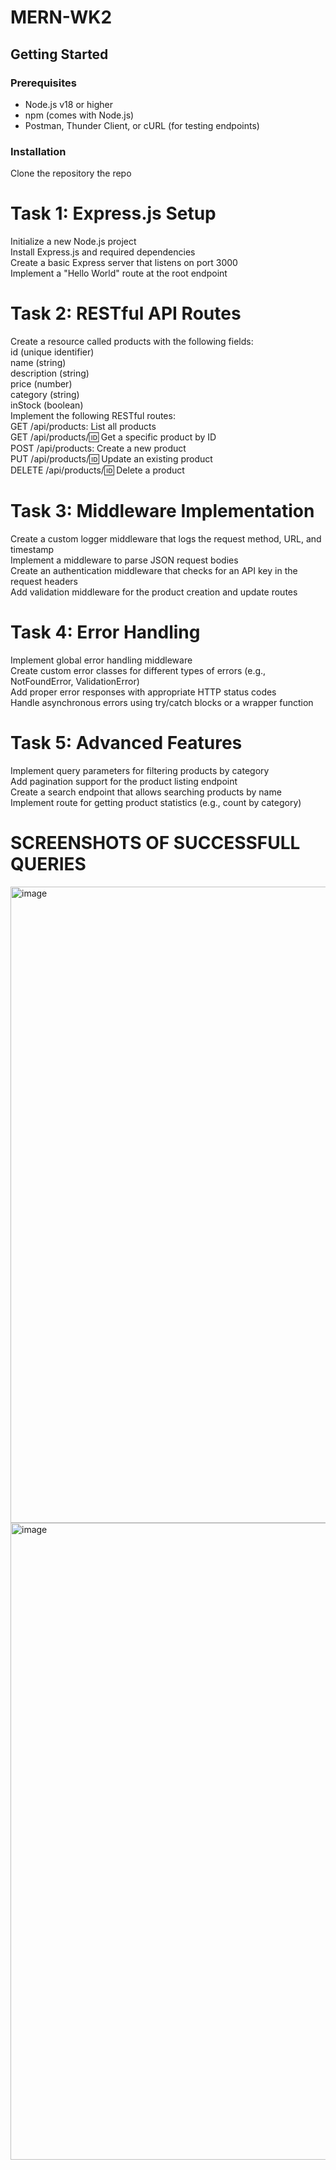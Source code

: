 # MERN-WK2
## Getting Started

### Prerequisites
- Node.js v18 or higher  
- npm (comes with Node.js)  
- Postman, Thunder Client, or cURL (for testing endpoints)


### Installation

Clone the repository the repo

# Task 1: Express.js Setup
Initialize a new Node.js project <BR>
Install Express.js and required dependencies <BR>
Create a basic Express server that listens on port 3000 <BR>
Implement a "Hello World" route at the root endpoint <BR>
# Task 2: RESTful API Routes
Create a resource called products with the following fields: <BR>
id (unique identifier) <BR>
name (string)<BR>
description (string)<BR>
price (number)<BR>
category (string)<BR>
inStock (boolean)<BR>
Implement the following RESTful routes:<BR>
GET /api/products: List all products<BR>
GET /api/products/:id: Get a specific product by ID<BR>
POST /api/products: Create a new product<BR>
PUT /api/products/:id: Update an existing product<BR>
DELETE /api/products/:id: Delete a product<BR>
# Task 3: Middleware Implementation
Create a custom logger middleware that logs the request method, URL, and timestamp<BR>
Implement a middleware to parse JSON request bodies<BR>
Create an authentication middleware that checks for an API key in the request headers<BR>
Add validation middleware for the product creation and update routes<BR>
# Task 4: Error Handling
Implement global error handling middleware<BR>
Create custom error classes for different types of errors (e.g., NotFoundError, ValidationError)<BR>
Add proper error responses with appropriate HTTP status codes<BR>
Handle asynchronous errors using try/catch blocks or a wrapper function<BR>
# Task 5: Advanced Features
Implement query parameters for filtering products by category<BR>
Add pagination support for the product listing endpoint<BR>
Create a search endpoint that allows searching products by name<BR>
Implement route for getting product statistics (e.g., count by category)<BR>
# SCREENSHOTS OF SUCCESSFULL QUERIES
<img width="1911" height="1018" alt="image" src="https://github.com/user-attachments/assets/30321bda-0d9a-4a6e-8e4c-9289bc43f96b" />
<img width="1917" height="1019" alt="image" src="https://github.com/user-attachments/assets/591febf9-4f05-4096-b4ad-f21e081bd372" />

